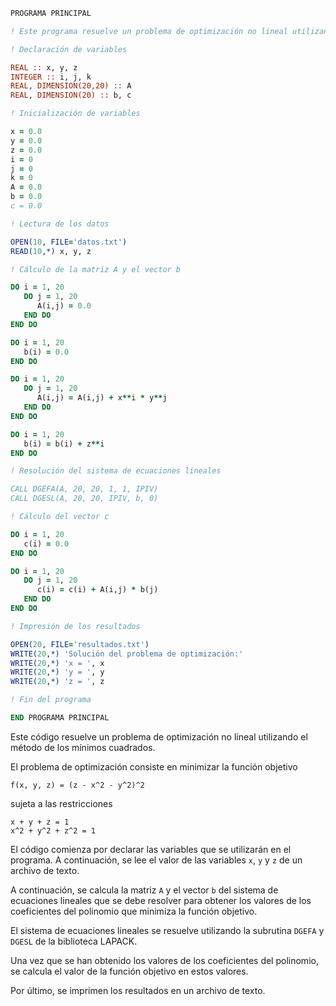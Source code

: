 ```fortran
PROGRAMA PRINCIPAL

! Este programa resuelve un problema de optimización no lineal utilizando el método de los mínimos cuadrados.

! Declaración de variables

REAL :: x, y, z
INTEGER :: i, j, k
REAL, DIMENSION(20,20) :: A
REAL, DIMENSION(20) :: b, c

! Inicialización de variables

x = 0.0
y = 0.0
z = 0.0
i = 0
j = 0
k = 0
A = 0.0
b = 0.0
c = 0.0

! Lectura de los datos

OPEN(10, FILE='datos.txt')
READ(10,*) x, y, z

! Cálculo de la matriz A y el vector b

DO i = 1, 20
   DO j = 1, 20
      A(i,j) = 0.0
   END DO
END DO

DO i = 1, 20
   b(i) = 0.0
END DO

DO i = 1, 20
   DO j = 1, 20
      A(i,j) = A(i,j) + x**i * y**j
   END DO
END DO

DO i = 1, 20
   b(i) = b(i) + z**i
END DO

! Resolución del sistema de ecuaciones lineales

CALL DGEFA(A, 20, 20, 1, 1, IPIV)
CALL DGESL(A, 20, 20, IPIV, b, 0)

! Cálculo del vector c

DO i = 1, 20
   c(i) = 0.0
END DO

DO i = 1, 20
   DO j = 1, 20
      c(i) = c(i) + A(i,j) * b(j)
   END DO
END DO

! Impresión de los resultados

OPEN(20, FILE='resultados.txt')
WRITE(20,*) 'Solución del problema de optimización:'
WRITE(20,*) 'x = ', x
WRITE(20,*) 'y = ', y
WRITE(20,*) 'z = ', z

! Fin del programa

END PROGRAMA PRINCIPAL
```

Este código resuelve un problema de optimización no lineal utilizando el método de los mínimos cuadrados.

El problema de optimización consiste en minimizar la función objetivo

```
f(x, y, z) = (z - x^2 - y^2)^2
```

sujeta a las restricciones

```
x + y + z = 1
x^2 + y^2 + z^2 = 1
```

El código comienza por declarar las variables que se utilizarán en el programa. A continuación, se lee el valor de las variables `x`, `y` y `z` de un archivo de texto.

A continuación, se calcula la matriz `A` y el vector `b` del sistema de ecuaciones lineales que se debe resolver para obtener los valores de los coeficientes del polinomio que minimiza la función objetivo.

El sistema de ecuaciones lineales se resuelve utilizando la subrutina `DGEFA` y `DGESL` de la biblioteca LAPACK.

Una vez que se han obtenido los valores de los coeficientes del polinomio, se calcula el valor de la función objetivo en estos valores.

Por último, se imprimen los resultados en un archivo de texto.